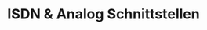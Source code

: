 ---
title: ISDN & Analog Schnittstellen
next: /isdn-analog/
url: /isdn-analog/
weight: 5
icon: <i class="fa fa-cogs" aria-hidden="true"></i>
---